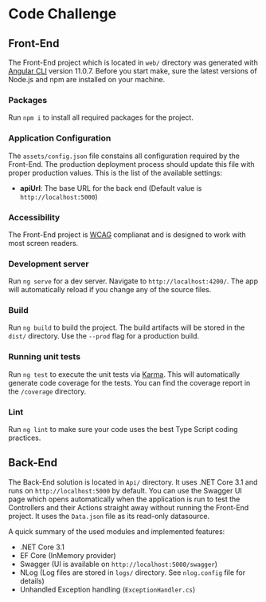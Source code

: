 # Code Challenge

## Front-End

The Front-End project which is located in `web/` directory was generated with [Angular CLI](https://github.com/angular/angular-cli) version 11.0.7. Before you start make, sure the latest versions of Node.js and npm are installed on your machine.

### Packages
Run `npm i` to install all required packages for the project. 

### Application Configuration
The `assets/config.json` file constains all configuration required by the Front-End. The production deployment process should update this file with proper production values. This is the list of the available settings:

- **apiUrl**: The base URL for the back end (Default value is `http://localhost:5000`)

### Accessibility
The Front-End project is [WCAG](https://www.w3.org/WAI/standards-guidelines/wcag/) complianat and is designed to work with most screen readers.

### Development server

Run `ng serve` for a dev server. Navigate to `http://localhost:4200/`. The app will automatically reload if you change any of the source files.

### Build

Run `ng build` to build the project. The build artifacts will be stored in the `dist/` directory. Use the `--prod` flag for a production build.

### Running unit tests

Run `ng test` to execute the unit tests via [Karma](https://karma-runner.github.io). This will automatically generate code coverage for the tests. You can find the coverage report in the `/coverage` directory.

### Lint

Run `ng lint` to make sure your code uses the best Type Script coding practices.

## Back-End

The Back-End solution is located in `Api/` directory. It uses .NET Core 3.1 and runs on `http://localhost:5000` by default. You can use the Swagger UI page which opens automatically when the application is run to test the Controllers and their Actions straight away without running the Front-End project. It uses the `Data.json` file as its read-only datasource.

A quick summary of the used modules and implemented features:
- .NET Core 3.1
- EF Core (InMemory provider)
- Swagger (UI is available on `http://localhost:5000/swagger`)
- NLog (Log files are stored in `logs/` directory. See `nlog.config` file for details)
- Unhandled Exception handling (`ExceptionHandler.cs`)
